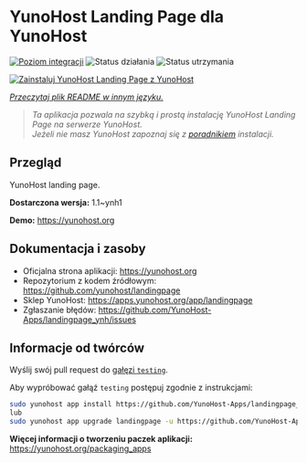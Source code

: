 <!--
To README zostało automatycznie wygenerowane przez <https://github.com/YunoHost/apps/tree/master/tools/readme_generator>
Nie powinno być ono edytowane ręcznie.
-->

# YunoHost Landing Page dla YunoHost

[![Poziom integracji](https://apps.yunohost.org/badge/integration/landingpage)](https://ci-apps.yunohost.org/ci/apps/landingpage/)
![Status działania](https://apps.yunohost.org/badge/state/landingpage)
![Status utrzymania](https://apps.yunohost.org/badge/maintained/landingpage)

[![Zainstaluj YunoHost Landing Page z YunoHost](https://install-app.yunohost.org/install-with-yunohost.svg)](https://install-app.yunohost.org/?app=landingpage)

*[Przeczytaj plik README w innym języku.](./ALL_README.md)*

> *Ta aplikacja pozwala na szybką i prostą instalację YunoHost Landing Page na serwerze YunoHost.*  
> *Jeżeli nie masz YunoHost zapoznaj się z [poradnikiem](https://yunohost.org/install) instalacji.*

## Przegląd

YunoHost landing page.

**Dostarczona wersja:** 1.1~ynh1

**Demo:** <https://yunohost.org>
## Dokumentacja i zasoby

- Oficjalna strona aplikacji: <https://yunohost.org>
- Repozytorium z kodem źródłowym: <https://github.com/yunohost/landingpage>
- Sklep YunoHost: <https://apps.yunohost.org/app/landingpage>
- Zgłaszanie błędów: <https://github.com/YunoHost-Apps/landingpage_ynh/issues>

## Informacje od twórców

Wyślij swój pull request do [gałęzi `testing`](https://github.com/YunoHost-Apps/landingpage_ynh/tree/testing).

Aby wypróbować gałąź `testing` postępuj zgodnie z instrukcjami:

```bash
sudo yunohost app install https://github.com/YunoHost-Apps/landingpage_ynh/tree/testing --debug
lub
sudo yunohost app upgrade landingpage -u https://github.com/YunoHost-Apps/landingpage_ynh/tree/testing --debug
```

**Więcej informacji o tworzeniu paczek aplikacji:** <https://yunohost.org/packaging_apps>
